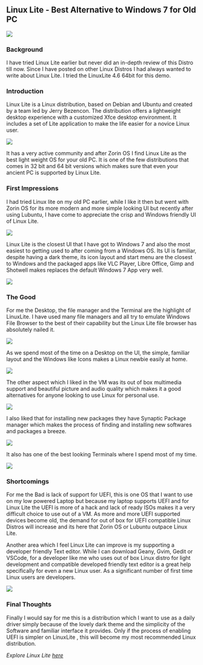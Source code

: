 ## Linux Lite - Best Alternative to Windows 7 for Old PC

![](https://github.com/bobquest33/linuxlite_review/raw/master/linuxlite-Feb-16-11-21-39.png)

### Background

I have tried Linux Lite earlier but never did an in-depth review of this Distro till now. Since I have posted on other Linux Distros I had always wanted to write about Linux Lite. I tried the LinuxLite 4.6 64bit for this demo.

### Introduction

Linux Lite is a Linux distribution, based on Debian and Ubuntu and created by a team led by Jerry Bezencon. The distribution offers a lightweight desktop experience with a customized Xfce desktop environment. It includes a set of Lite application to make the life easier for a novice Linux user. 

![](https://github.com/bobquest33/linuxlite_review/raw/master/linuxlite-Feb-16-11-23-31.png)

It has a very active community and after Zorin OS I find Linux Lite as the best light weight OS for your old PC. It is one of the few distributions that comes in 32 bit and 64 bit versions which makes sure that even your ancient PC is supported by Linux Lite.

### First Impressions

I had tried Linux lite on my old PC earlier, while I like it then but went with Zorin OS for its more modern and more simple looking UI but recently after using Lubuntu, I have come to appreciate the crisp and Windows friendly UI of  Linux Lite. 

![](https://github.com/bobquest33/linuxlite_review/raw/master/linuxlite-Feb-16-11-27-49.png)

Linux Lite is the closest UI that I have got to Windows 7 and also the most easiest to getting used to after coming from a Windows OS. Its UI is familiar, despite having a dark theme, its icon layout and start menu are the closest to Windows and the packaged apps like VLC Player, Libre Office, Gimp and Shotwell makes replaces the default Windows 7 App very well.

![](https://github.com/bobquest33/linuxlite_review/raw/master/linuxlite-Feb-16-11-47-00.png)

### The Good



For me the Desktop, the file manager and the Terminal are the highlight of LinuxLite. I have used many file managers and all try to emulate Windows File Browser to the best of their capability but the Linux Lite file browser has absolutely nailed it. 

![](https://github.com/bobquest33/linuxlite_review/raw/master/linuxlite-Feb-16-11-29-22.png)

As we spend most of the time on a Desktop on the UI, the simple, familiar layout and the Windows like Icons makes a Linux newbie easily at home. 

![](https://github.com/bobquest33/linuxlite_review/raw/master/linuxlite-Feb-16-11-28-53.png)


The other aspect which I liked in the VM was its out of box multimedia support and beautiful picture and audio quality which makes it a good alternatives for anyone looking to use Linux for personal use.

![](https://github.com/bobquest33/linuxlite_review/raw/master/linuxlite-Feb-16-11-53-37.png)

I also liked that for installing new packages they have Synaptic Package manager which makes the process of finding and installing new softwares and packages a breeze. 

![](https://github.com/bobquest33/linuxlite_review/raw/master/linuxlite-Feb-16-12-08-24.png)

It also has one of the best looking Terminals where I spend most of my time.

![](https://github.com/bobquest33/linuxlite_review/raw/master/linuxlite-Feb-16-12-10-34.png)

### Shortcomings

For me the Bad is lack of support for UEFI, this is one OS that I want to use on my low powered Laptop but because my laptop supports UEFI and for Linux Lite the UEFI is more of a hack and lack of ready ISOs makes it a very difficult choice to use out of a VM. As more and more UEFI supported devices become old, the demand for out of box for UEFI compatible Linux Distros will increase and its here that Zorin OS or Lubuntu outpace Linux Lite.   

Another area which I feel Linux Lite can improve is my supporting a developer friendly Text editor. While I can download Geany, Gvim, Gedit or VSCode, for a developer like me who uses out of box Linux distro for light development and compatible developed friendly text editor is a great help specifically for even a new Linux user. As a significant number of first time Linux users are developers.

![](https://github.com/bobquest33/linuxlite_review/raw/master/linuxlite-Feb-16-12-01-07.png)

### Final Thoughts

Finally I would say for me this is a distribution which I want to use as a daily driver simply because of the lovely dark theme and the simplicity of the Software and familiar interface it provides. Only if the process of enabling UEFI is simpler on LinuxLite , this will become my most recommended Linux distribution.

_Explore Linux Lite [here](https://www.linuxliteos.com/)_